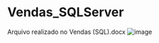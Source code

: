 # Vendas_SQLServer
 
Arquivo realizado no Vendas (SQL).docx 
![image](https://github.com/user-attachments/assets/1a3083ba-dc57-4381-be8c-1fb8f59e91a7)

